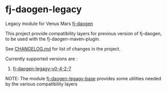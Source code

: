 # fj-daogen-legacy

Legacy module for Venus Mars [fj-daogen](https://github.com/fugerit-org/fj-daogen)

This project provide compatibility layers for previous version of fj-daogen, to be used with the fj-daogen-maven-plugin.

See [CHANGELOG.md](CHANGELOG.md) for list of changes in the project.

Currently supported versions are : 
1. [fj-daogen-legagy-v0-4-2-7](fj-daogen-legacy-v0-4-2-7/README.md)

NOTE: The module [fj-daogen-legagy-base](fj-daogen-legagy-base/README.md) provides some utilities needed by the various compatibility layers
